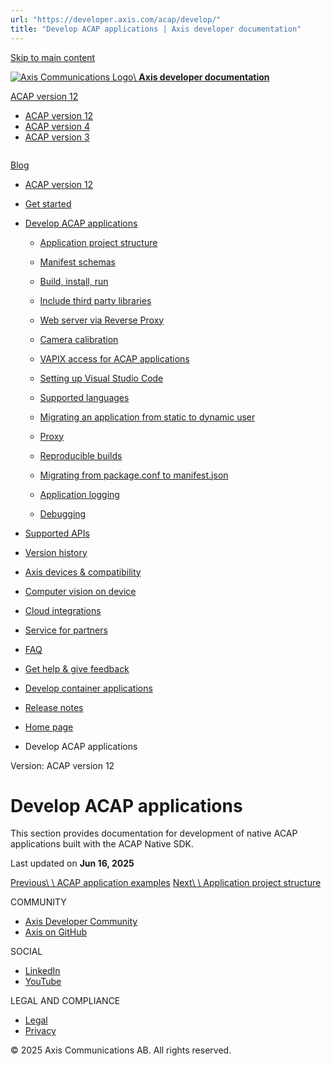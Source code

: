 ```yaml
---
url: "https://developer.axis.com/acap/develop/"
title: "Develop ACAP applications | Axis developer documentation"
---
```


[Skip to main content](https://developer.axis.com/acap/develop/#__docusaurus_skipToContent_fallback)

[![Axis Communications Logo](https://developer.axis.com/img/axis-logo.svg)\\
**Axis developer documentation**](https://developer.axis.com/)

[ACAP version 12](https://developer.axis.com/acap/develop/)

- [ACAP version 12](https://developer.axis.com/acap/develop/)
- [ACAP version 4](https://developer.axis.com/acap/4/develop/)
- [ACAP version 3](https://developer.axis.com/acap/3/)

```

```

[Blog](https://developer.axis.com/blog/)

- [ACAP version 12](https://developer.axis.com/acap/)
- [Get started](https://developer.axis.com/acap/develop/#)

- [Develop ACAP applications](https://developer.axis.com/acap/develop/)

  - [Application project structure](https://developer.axis.com/acap/develop/application-project-structure/)
  - [Manifest schemas](https://developer.axis.com/acap/develop/manifest-schemas/)

  - [Build, install, run](https://developer.axis.com/acap/develop/build-install-run/)
  - [Include third party libraries](https://developer.axis.com/acap/develop/include-third-party-libraries/)
  - [Web server via Reverse Proxy](https://developer.axis.com/acap/develop/web-server-via-reverse-proxy/)
  - [Camera calibration](https://developer.axis.com/acap/develop/camera-calibration/)
  - [VAPIX access for ACAP applications](https://developer.axis.com/acap/develop/VAPIX-access-for-ACAP-applications/)
  - [Setting up Visual Studio Code](https://developer.axis.com/acap/develop/setting-up-visual-studio-code/)
  - [Supported languages](https://developer.axis.com/acap/develop/supported-languages/)
  - [Migrating an application from static to dynamic user](https://developer.axis.com/acap/develop/user-selection/)
  - [Proxy](https://developer.axis.com/acap/develop/proxy/)
  - [Reproducible builds](https://developer.axis.com/acap/develop/reproducible-builds/)
  - [Migrating from package.conf to manifest.json](https://developer.axis.com/acap/develop/migrating-from-package-conf-to-manifest-json/)
  - [Application logging](https://developer.axis.com/acap/develop/application-logging/)
  - [Debugging](https://developer.axis.com/acap/develop/debugging/)
- [Supported APIs](https://developer.axis.com/acap/api/)

- [Version history](https://developer.axis.com/acap/version-history/)
- [Axis devices & compatibility](https://developer.axis.com/acap/axis-devices-and-compatibility/)
- [Computer vision on device](https://developer.axis.com/acap/computer-vision-on-device/)
- [Cloud integrations](https://developer.axis.com/acap/cloud-integrations/)
- [Service for partners](https://developer.axis.com/acap/develop/#)

- [FAQ](https://developer.axis.com/acap/faq/)

- [Get help & give feedback](https://developer.axis.com/acap/get-help-and-give-feedback/)
- [Develop container applications](https://developer.axis.com/acap/develop-container-applications/)

- [Release notes](https://developer.axis.com/acap/release-notes/)


- [Home page](https://developer.axis.com/)
- Develop ACAP applications

Version: ACAP version 12

# Develop ACAP applications

This section provides documentation for development of native ACAP applications
built with the ACAP Native SDK.

Last updated on **Jun 16, 2025**

[Previous\\
\\
ACAP application examples](https://developer.axis.com/acap/get-started/acap-application-examples/) [Next\\
\\
Application project structure](https://developer.axis.com/acap/develop/application-project-structure/)

COMMUNITY

- [Axis Developer Community](https://axis.com/developer-community)
- [Axis on GitHub](https://github.com/AxisCommunications)

SOCIAL

- [LinkedIn](https://www.linkedin.com/company/axis-communications)
- [YouTube](https://www.youtube.com/@AxisCommunications)

LEGAL AND COMPLIANCE

- [Legal](https://www.axis.com/legal)
- [Privacy](https://www.axis.com/privacy)

© 2025 Axis Communications AB. All rights reserved.